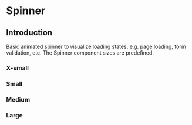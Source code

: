 # Spinner

## Introduction
Basic animated spinner to visualize loading states, e.g. page loading, form validation, etc. The Spinner component sizes are predefined.

### X-small

<Playground :themeable="true">
  <template v-slot="slotProps">
    <p-spinner size="x-small" :theme="slotProps.theme" />
  </template>
</Playground>

### Small

<Playground :themeable="true">
  <template v-slot="slotProps">
    <p-spinner size="small" :theme="slotProps.theme" />
  </template>
</Playground>

### Medium

<Playground :themeable="true">
  <template v-slot="slotProps">
    <p-spinner size="medium" :theme="slotProps.theme" />
  </template>
</Playground>

### Large

<Playground :themeable="true">
  <template v-slot="slotProps">
    <p-spinner size="large" :theme="slotProps.theme" />
  </template>
</Playground>